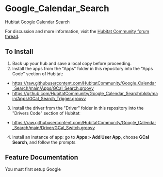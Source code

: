 # Google_Calendar_Search
Hubitat Google Calendar Search

For discussion and more information, visit the <a href="https://community.hubitat.com/t/release-cocohue-hue-bridge-integration-including-scenes/27978">Hubitat Community forum thread</a>.

## To Install
1. Back up your hub and save a local copy before proceeding.
2. Install the apps from the "Apps" folder in this repository into the "Apps Code" section of Hubitat:
  * https://raw.githubusercontent.com/HubitatCommunity/Google_Calendar_Search/main/Apps/GCal_Search.groovy
  * https://github.com/HubitatCommunity/Google_Calendar_Search/blob/main/Apps/GCal_Search_Trigger.groovy
3. Install the driver from the "Driver" folder in this repository into the "Drivers Code" section of Hubitat:
  * https://raw.githubusercontent.com/HubitatCommunity/Google_Calendar_Search/main/Driver/GCal_Switch.groovy    
4. Install an instance of app: go to **Apps > Add User App**, choose **GCal Search**, and follow the prompts.

## Feature Documentation
You must first setup Google

